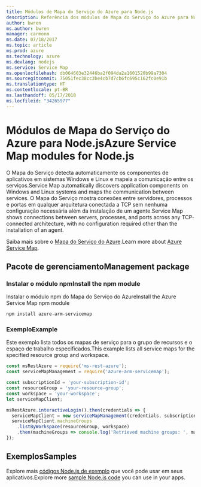 ```yaml
---
title: Módulos de Mapa do Serviço do Azure para Node.js
description: Referência dos módulos de Mapa do Serviço do Azure para Node.js
author: bwren
ms.author: bwren
manager: carmonm
ms.date: 07/18/2017
ms.topic: article
ms.prod: azure
ms.technology: azure
ms.devlang: nodejs
ms.service: Service Map
ms.openlocfilehash: db064603e32446ba2f094da2a1601520b99a7304
ms.sourcegitcommit: 75051fec38cc3be4cb7d7cb6fc695c162fc0e91b
ms.translationtype: HT
ms.contentlocale: pt-BR
ms.lasthandoff: 05/17/2018
ms.locfileid: "34265977"
---
```

# <a name="azure-service-map-modules-for-nodejs"></a><span data-ttu-id="06dac-103">Módulos de Mapa do Serviço do Azure para Node.js</span><span class="sxs-lookup"><span data-stu-id="06dac-103">Azure Service Map modules for Node.js</span></span>

<span data-ttu-id="06dac-104">O Mapa do Serviço detecta automaticamente os componentes de aplicativos em sistemas Windows e Linux e mapeia a comunicação entre os serviços.</span><span class="sxs-lookup"><span data-stu-id="06dac-104">Service Map automatically discovers application components on Windows and Linux systems and maps the communication between services.</span></span> <span data-ttu-id="06dac-105">O Mapa do Serviço mostra conexões entre servidores, processos e portas em qualquer arquitetura conectada a TCP sem nenhuma configuração necessária além da instalação de um agente.</span><span class="sxs-lookup"><span data-stu-id="06dac-105">Service Map shows connections between servers, processes, and ports across any TCP-connected architecture, with no configuration required other than the installation of an agent.</span></span>

<span data-ttu-id="06dac-106">Saiba mais sobre o [Mapa do Serviço do Azure](https://docs.microsoft.com/azure/operations-management-suite/operations-management-suite-service-map).</span><span class="sxs-lookup"><span data-stu-id="06dac-106">Learn more about [Azure Service Map](https://docs.microsoft.com/azure/operations-management-suite/operations-management-suite-service-map).</span></span>

## <a name="management-package"></a><span data-ttu-id="06dac-107">Pacote de gerenciamento</span><span class="sxs-lookup"><span data-stu-id="06dac-107">Management package</span></span>

### <a name="install-the-npm-module"></a><span data-ttu-id="06dac-108">Instalar o módulo npm</span><span class="sxs-lookup"><span data-stu-id="06dac-108">Install the npm module</span></span>

<span data-ttu-id="06dac-109">Instalar o módulo npm do Mapa do Serviço do Azure</span><span class="sxs-lookup"><span data-stu-id="06dac-109">Install the Azure Service Map npm module</span></span>

```bash
npm install azure-arm-servicemap
```

### <a name="example"></a><span data-ttu-id="06dac-110">Exemplo</span><span class="sxs-lookup"><span data-stu-id="06dac-110">Example</span></span>

<span data-ttu-id="06dac-111">Este exemplo lista todos os mapas de serviço para o grupo de recursos e o espaço de trabalho especificados.</span><span class="sxs-lookup"><span data-stu-id="06dac-111">This example lists all service maps for the specified resource group and workspace.</span></span>

```javascript
const msRestAzure = require('ms-rest-azure');
const serviceMapManagement = require('azure-arm-servicemap');

const subscriptionId = 'your-subscription-id';
const resourceGroup = 'your-resource-group';
const workspace = 'your-workspace';
let serviceMapClient;

msRestAzure.interactiveLogin().then(credentials => {
  serviceMapClient = new serviceMapManagement(credentials, subscriptionId);
  serviceMapClient.machineGroups
    .listByWorkspace(resourceGroup, workspace)
    .then(machineGroups => console.log('Retrieved machine groups: ', machineGroups));
});
```

## <a name="samples"></a><span data-ttu-id="06dac-112">Exemplos</span><span class="sxs-lookup"><span data-stu-id="06dac-112">Samples</span></span>

<span data-ttu-id="06dac-113">Explore mais [códigos Node.js de exemplo](https://azure.microsoft.com/resources/samples/?platform=nodejs) que você pode usar em seus aplicativos.</span><span class="sxs-lookup"><span data-stu-id="06dac-113">Explore more [sample Node.js code](https://azure.microsoft.com/resources/samples/?platform=nodejs) you can use in your apps.</span></span>
